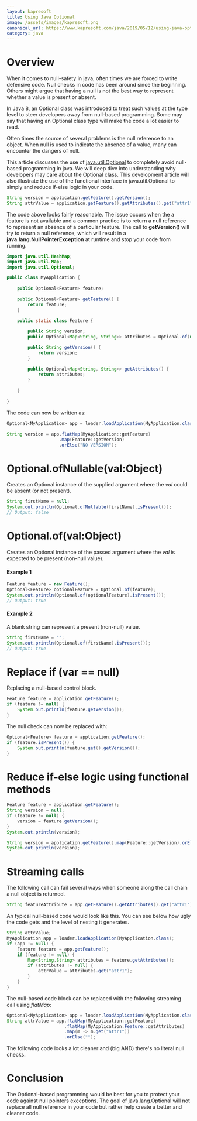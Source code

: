 ```yaml
---
layout: kapresoft
title: Using Java Optional
image: /assets/images/kapresoft.png
canonical_url: https://www.kapresoft.com/java/2019/05/12/using-java-optional.html
category: java
---
```



# Overview

When it comes to null-safety in java, often times we are forced to write defensive code.  Null checks in code has been around since the beginning.  Others might argue that having a null is not the best way to represent whether a value is present or absent.

In Java 8, an Optional class was introduced to treat such values at the type level to steer developers away from null-based programming.  Some may say that having an Optional class type will make the code a lot easier to read.

Often times the source of several problems is the null reference to an object.  When null is used to indicate the absence of a value, many can encounter the dangers of null.

This article discusses the use of [java.util.Optional](https://docs.oracle.com/javase/8/docs/api/java/util/Optional.html) to completely avoid null-based programming in java. We will deep dive into understanding why developers may care about the Optional class. This development article will also illustrate the use of the functional interface in java.util.Optional to simply and reduce if-else logic in your code.


<!--excerpt-->

```java
String version = application.getFeature().getVersion();
String attrValue = application.getFeature().getAttributes().get("attr1");
```

The code above looks fairly reasonable.  The issue occurs when the a feature is not available and a common practice is to return a null reference to represent an absence of a particular feature. The call to __getVersion()__ will try to return a null reference, which will result in a __java.lang.NullPointerException__ at runtime and stop your code from running.

```java
import java.util.HashMap;
import java.util.Map;
import java.util.Optional;

public class MyApplication {
    
    public Optional<Feature> feature;

    public Optional<Feature> getFeature() {
        return feature;
    }

    public static class Feature {
        
        public String version;
        public Optional<Map<String, String>> attributes = Optional.of(new HashMap<>());

        public String getVersion() {
            return version;
        }

        public Optional<Map<String, String>> getAttributes() {
            return attributes;
        }
        
    }
    
}
```

The code can now be written as:

```java
Optional<MyApplication> app = loader.loadApplication(MyApplication.class);

String version = app.flatMap(MyApplication::getFeature)
                    .map(Feature::getVersion)
                    .orElse("NO VERSION");
```

# Optional.ofNullable(val:Object)

Creates an Optional instance of the supplied argument where the *val* could be absent (or not present).

```java
String firstName = null;
System.out.println(Optional.ofNullable(firstName).isPresent());
// Output: false
```

# Optional.of(val:Object)

Creates an Optional instance of the passed argument where the *val* is expected to be present (non-null value).

#### Example 1

```java
Feature feature = new Feature();
Optional<Feature> optionalFeature = Optional.of(feature); 
System.out.println(Optional.of(optionalFeature).isPresent());
// Output: true
```

#### Example 2

A blank string can represent a present (non-null) value.
```java
String firstName = "";
System.out.println(Optional.of(firstName).isPresent());
// Output: true
```

# Replace if (var == null)

Replacing a null-based control block.

```java
Feature feature = application.getFeature();
if (feature != null) {
    System.out.println(feature.getVersion());
}
```

The null check can now be replaced with:

```java
Optional<Feature> feature = application.getFeature();
if (feature.isPresent()) {
    System.out.println(feature.get().getVersion());
}
```

# Reduce if-else logic using functional methods

```java
Feature feature = application.getFeature();
String version = null;
if (feature != null) {
    version = feature.getVersion();   
}
System.out.println(version);
```

```java
String version = application.getFeature().map(Feature::getVersion).orElse("NO VERSION");
System.out.println(version);
```

# Streaming calls

The following call can fail several ways when someone along the call chain a null object is returned.
```java
String featureAttribute = app.getFeature().getAttributes().get("attr1");
```

An typical null-based code would look like this.  You can see below how ugly the code gets and the level of nesting it generates.
```java
String attrValue;
MyApplication app = loader.loadApplication(MyApplication.class);
if (app != null) {
    Feature feature = app.getFeature();
    if (feature != null) {
        Map<String,String> attributes = feature.getAttributes();
        if (attributes != null) {
            attrValue = attributes.get("attr1");
        }
    }   
}
```


The null-based code block can be replaced with the following streaming call using *flatMap*:
```java
Optional<MyApplication> app = loader.loadApplication(MyApplication.class);
String attrValue = app.flatMap(MyApplication::getFeature)
                      .flatMap(MyApplication.Feature::getAttributes)
                      .map(m -> m.get("attr1"))
                      .orElse("");
```
The following code looks a lot cleaner and (big AND) there's no literal null checks.

# Conclusion

The Optional-based programming would be best for you to protect your code against null pointers exceptions.  The goal of java.lang.Optional will not replace all null reference in your code but rather help create a better and cleaner code. 